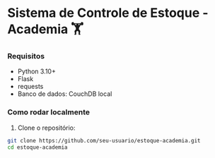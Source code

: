 # Sistema de Controle de Estoque - Academia 🏋️

### Requisitos
- Python 3.10+
- Flask
- requests
- Banco de dados: CouchDB local

### Como rodar localmente

1. Clone o repositório:
```bash
git clone https://github.com/seu-usuario/estoque-academia.git
cd estoque-academia
